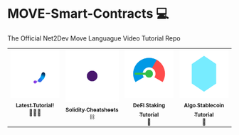 # MOVE-Smart-Contracts 💻
The Official Net2Dev Move Languague Video Tutorial Repo

<table>
<tbody>
  <tr>
    <td align="center" valign="top" width="15.28%"><a href="https://github.com/net2devcrypto/Solana-SPL-Program-Tutorial"><img src="https://github.com/net2devcrypto/misc/blob/main/basic.svg" width="130px;" alt="Latest"/><br /><sub><b>Latest Tutorial!</b></sub></a><br />👨🏻‍💻</a></td>
    <td align="center" valign="top" width="15.28%"><a href="https://github.com/net2devcrypto/Solidity-CheatSheets"><img src="https://github.com/net2devcrypto/misc/blob/main/advanced.svg" width="130px;" alt="Solidity Cheatsheets"/><br /><sub><b>Solidity Cheatsheets</b></sub></a><br />⛓️</a></td>
        <td align="center" valign="top" width="15.28%"><a href="https://github.com/net2devcrypto/Build-Your-DeFI-Staking-dApp"><img src="https://github.com/net2devcrypto/misc/blob/main/expert.svg" width="130px;" alt="DeFI Staking"/><br /><sub><b>DeFI Staking Tutorial</b></sub></a><br />🤑</a></td>
<td align="center" valign="top" width="15.28%"><a href="https://github.com/net2devcrypto/Algorithmic-Stablecoin-ERC20"><img src="https://github.com/net2devcrypto/misc/blob/main/dapps.svg" width="130px;" alt="Algo Stable"/><br /><sub><b>Algo Stablecoin Tutorial</b></sub></a><br />🤑</a></td>
  </tr>
</tbody>
</table>
